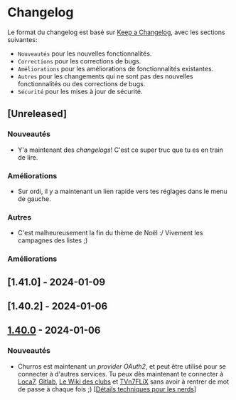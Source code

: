 # Changelog

Le format du changelog est basé sur [Keep a Changelog](https://keepachangelog.com/fr/1.1.0/), avec les sections suivantes:

- `Nouveautés` pour les nouvelles fonctionnalités.
- `Corrections` pour les corrections de bugs.
- `Améliorations` pour les améliorations de fonctionnalités existantes.
- `Autres` pour les changements qui ne sont pas des nouvelles fonctionnalités ou des corrections de bugs.
- `Sécurité` pour les mises à jour de sécurité.

## [Unreleased]

### Nouveautés

- Y'a maintenant des _changelogs_! C'est ce super truc que tu es en train de lire.

### Améliorations

- Sur ordi, il y a maintenant un lien rapide vers tes réglages dans le menu de gauche.

### Autres

- C'est malheureusement la fin du thème de Noël :/ Vivement les campagnes des listes ;)

### Améliorations

## [1.41.0] - 2024-01-09

## [1.40.2] - 2024-01-06

## [1.40.0] - 2024-01-06

### Nouveautés

- Churros est maintenant un _provider OAuth2_, et peut être utilisé pour se connecter à d'autres services. Tu peux dès maintenant te connecter à [Loca7](https://loca7.fr), [Gitlab](https://git.inpt.fr), [Le Wiki des clubs](https://wiki.inpt.fr) et [TVn7FLiX](https://tvn7flix.fr) sans avoir à rentrer de mot de passe à chaque fois ;) [[Détails techniques pour les nerds](https://wiki.inpt.fr/inp-net/public/oauth-churros)]

[1.40.0]: https://git.inpt.fr/inp-net/churros/-/tags/v1.40.0
